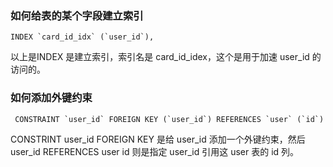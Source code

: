 ### 如何给表的某个字段建立索引
```
INDEX `card_id_idx` (`user_id`),
```
以上是INDEX 是建立索引，索引名是 card_id_idex，这个是用于加速 user_id 的访问的。

### 如何添加外键约束
```
 CONSTRAINT `user_id` FOREIGN KEY (`user_id`) REFERENCES `user` (`id`)
 ```
 CONSTRINT user_id FOREIGN KEY 是给 user_id 添加一个外键约束，然后 user_id REFERENCES user id 则是指定 user_id 引用这 user 表的 id 列。